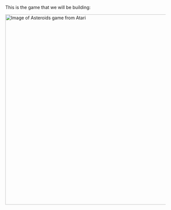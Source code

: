 This is the game that we will be building:

<img src="https://fly.storage.tigris.dev/cmc-bucket/images/asteroids_atari.png" alt="Image of Asteroids game from Atari" width="600" />
